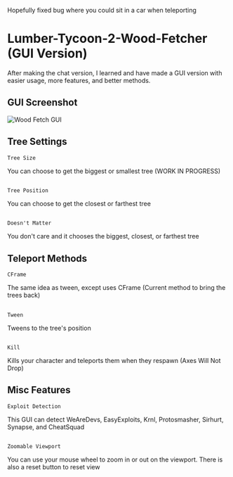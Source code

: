 Hopefully fixed bug where you could sit in a car when teleporting
# Lumber-Tycoon-2-Wood-Fetcher (GUI Version)
After making the chat version, I learned and have made a GUI version with easier usage, more features, and better methods.

## GUI Screenshot

![Wood Fetch GUI](https://i.imgur.com/nXawgWG.png)

## Tree Settings
	Tree Size
You can choose to get the biggest or smallest tree (WORK IN PROGRESS)
##
	Tree Position
You can choose to get the closest or farthest tree
##
	Doesn't Matter
You don't care and it chooses the biggest, closest, or farthest tree

## Teleport Methods
	CFrame
The same idea as tween, except uses CFrame (Current method to bring the trees back)
##
	Tween
Tweens to the tree's position
##
	Kill
Kills your character and teleports them when they respawn (Axes Will Not Drop)

## Misc Features
	Exploit Detection
This GUI can detect WeAreDevs, EasyExploits, Krnl, Protosmasher, Sirhurt, Synapse, and CheatSquad
##
	Zoomable Viewport
You can use your mouse wheel to zoom in or out on the viewport. There is also a reset button to reset view
